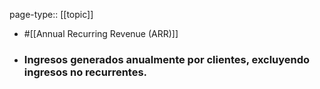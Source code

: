 page-type:: [[topic]]

- #[[Annual Recurring Revenue (ARR)]]

- ### Ingresos generados anualmente por clientes, excluyendo ingresos no recurrentes.



